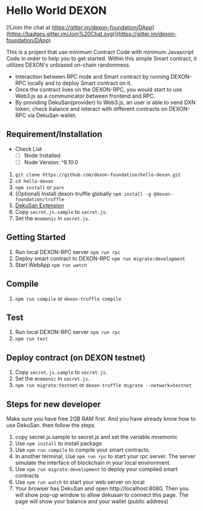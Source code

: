 # Hello World DEXON

[![Join the chat at https://gitter.im/dexon-foundation/DApp](https://badges.gitter.im/Join%20Chat.svg)](https://gitter.im/dexon-foundation/DApp)


This is a project that use minimum Contract Code with minimum Javascript Code in order to help you to get started. Within this simple Smart contract, it utilizes DEXON's unbiased on-chain randomness.


- Interaction between RPC node and Smart contract by running DEXON-RPC locally and to deploy Smart contract on it.
- Once the contract lives on the DEXON-RPC, you would start to use Web3.js as a communicator between frontend and RPC.
- By providing DekuSan(provider) to Web3.js, an user is able to send DXN token, check balance and interact with different contracts on DEXON-RPC via DekuSan wallet.


## Requirement/Installation

- Check List
  - [ ] Node Installed
  - [ ] Node Version: ^8.10.0 

1. `git clone https://github.com/dexon-foundation/hello-dexon.git`
2. `cd hello-dexon`
3. `npm install` or `yarn`
4. (Optional) Install dexon-truffle globally `npm install -g @dexon-foundation/truffle`
5. [DekuSan Extension](https://dexon.org/faucet)
6. Copy `secret.js.sample` to `secret.js`.
7. Set the `mnemonic` in `secret.js`.

## Getting Started
1. Run local DEXON-RPC server `npm run rpc`
2. Deploy smart contract to DEXON-RPC `npm run migrate:development`
3. Start WebApp `npm run watch`

## Compile
1. `npm run compile` or `dexon-truffle compile`

## Test
1. Run local DEXON-RPC server `npm run rpc`
2. `npm run test`

## Deploy contract (on DEXON testnet)
1. Copy `secret.js.sample` to `secret.js`.
2. Set the `mnemonic` in `secret.js`.
3. `npm run migrate:testnet` or `dexon-truffle migrate --network=testnet`

## Steps for new developer 
Make sure you have free 2GB RAM first. 
And you have already know how to use DekuSan. then follow the steps
1. copy secret.js.sample to secret.js and set the variable mnemonic 
2. Use `npm install` to install package
3. Use `npm run compile` to compile your smart contracts. 
4. In another terminal, Use `npm run rpc` to start your rpc server. The server simulate the interface of blockchain in your local environment.
5. Use `npm run migrate:development` to deploy your compiled smart contracts
6. Use `npm run watch` to start your web server on local
7. Your browser has DekuSan and open http://localhost:8080. 
Then you will show pop-up window to allow dekusan to connect this page.
The page will show your balance and your wallet (public address)

